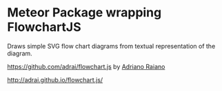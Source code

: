 # Meteor Package wrapping FlowchartJS

Draws simple SVG flow chart diagrams from textual representation of the diagram.

https://github.com/adrai/flowchart.js by [Adriano Raiano](https://twitter.com/adrirai)

http://adrai.github.io/flowchart.js/